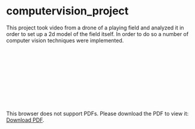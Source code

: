 # computervision_project

This project took video from a drone of a playing field and analyzed it in order to set up a 2d model of the field itself. In order to do so a number of computer vision techniques were implemented. 

<object data="https://github.com/guymatisis/computervision_project/blob/master/docs/field_detection.pdf" type="application/pdf" width="700px" height="700px">
    <embed src="https://github.com/guymatisis/computervision_project/blob/master/docs/field_detection.pdf">
        <p>This browser does not support PDFs. Please download the PDF to view it: <a href="https://github.com/guymatisis/computervision_project/blob/master/docs/field_detection.pdf">Download PDF</a>.</p>
    </embed>
</object>
